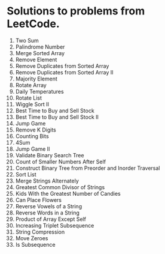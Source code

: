 # Solutions to problems from LeetCode.

1. Two Sum
2. Palindrome Number
3. Merge Sorted Array
4. Remove Element
5. Remove Duplicates from Sorted Array
6. Remove Duplicates from Sorted Array II
7. Majority Element
8. Rotate Array
9. Daily Temperatures
10. Rotate List
11. Wiggle Sort II
12. Best Time to Buy and Sell Stock
13. Best Time to Buy and Sell Stock II
14. Jump Game
15. Remove K Digits
16. Counting Bits
17. 4Sum
18. Jump Game II
19. Validate Binary Search Tree
20. Count of Smaller Numbers After Self
21. Construct Binary Tree from Preorder and Inorder Traversal
22. Sort List
23. Merge Strings Alternately
24. Greatest Common Divisor of Strings
25. Kids With the Greatest Number of Candies
26. Can Place Flowers
27. Reverse Vowels of a String
28. Reverse Words in a String
29. Product of Array Except Self
30. Increasing Triplet Subsequence
31. String Compression
32. Move Zeroes
33. Is Subsequence
